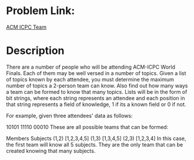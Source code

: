 # Problem Link:
[ACM ICPC Team](https://www.hackerrank.com/challenges/acm-icpc-team/problem)

# Description
There are a number of people who will be attending ACM-ICPC World Finals. Each of them may be well versed in a number of topics. Given a list of topics known by each attendee, you must determine the maximum number of topics a 2-person team can know. Also find out how many ways a team can be formed to know that many topics. Lists will be in the form of bit strings, where each string represents an attendee and each position in that string represents a field of knowledge, 1 if its a known field or 0 if not.

For example, given three attendees' data as follows:

10101
11110
00010
These are all possible teams that can be formed:

Members Subjects
(1,2)   [1,2,3,4,5]
(1,3)   [1,3,4,5]
(2,3)   [1,2,3,4]
In this case, the first team will know all 5 subjects. They are the only team that can be created knowing that many subjects.